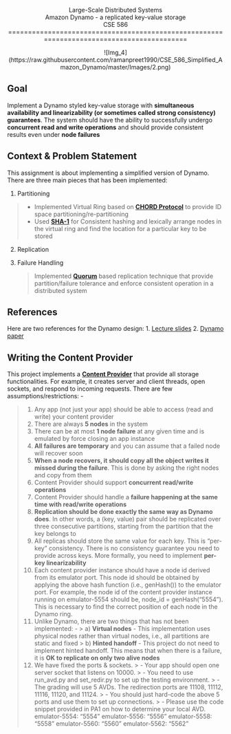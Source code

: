 <p align="center">Large-Scale Distributed Systems</br>Amazon Dynamo - a replicated key-value storage</br>CSE 586
==========================================================================================
<p align="center">![Img_4](https://raw.githubusercontent.com/ramanpreet1990/CSE_586_Simplified_Amazon_Dynamo/master/Images/2.png)

Goal
------
Implement a Dynamo styled key-value storage with **simultaneous availability and linearizability (or sometimes called strong consistency) guarantees**. The system should have the ability to successfully undergo **concurrent read and write operations** and should provide consistent results even under **node failures**

Context & Problem Statement
-------------------------------------------
This assignment is about implementing a simplified version of Dynamo. There are three main pieces that has been implemented:

1. Partitioning 
> - Implemented Virtual Ring based on [**CHORD Protocol**](https://en.wikipedia.org/wiki/Chord_(peer-to-peer)) to provide ID space partitioning/re-partitioning
> - Used [**SHA-1**](https://en.wikipedia.org/wiki/SHA-1) for Consistent hashing and lexically arrange nodes in the virtual ring and find the location for a particular key to be stored

2. Replication
3. Failure Handling

	> Implemented [**Quorum**](https://en.wikipedia.org/wiki/Quorum_(distributed_computing)) based replication technique that provide partition/failure tolerance and enforce consistent operation in a distributed system


References
---------------
Here are two references for the Dynamo design:
	 1. [Lecture slides](http://www.cse.buffalo.edu/~stevko/courses/cse486/spring16/lectures/26-dynamo.pdf)
	 2. [Dynamo paper](http://www.allthingsdistributed.com/files/amazon-dynamo-sosp2007.pdf)


Writing the Content Provider
-----------------------------------------
This project implements a [**Content Provider**](https://developer.android.com/guide/topics/providers/content-providers.html) that provide all storage functionalities. For example, it creates server and client threads, open sockets, and respond to incoming requests. There are few assumptions/restrictions: -
>  1. Any app (not just your app) should be able to access (read and write) your content provider
>  2. There are always **5 nodes** in the system
>  3. There can be at most **1 node failure** at any given time and is emulated by force closing an app instance
>  4.  **All failures are temporary** and you can assume that a failed node will recover soon
>  5.  **When a node recovers, it should copy all the object writes it missed during the failure**. This is done by asking the right nodes and copy from them
>  6. Content Provider should support **concurrent read/write operations**
>  7. Content Provider should handle a **failure happening at the same time with read/write operations**
>  8.  **Replication should be done exactly the same way as Dynamo does**. In other words, a (key, value) pair should be replicated over three consecutive partitions, starting from the partition that the key belongs to
>  9. All replicas should store the same value for each key. This is “per-key” consistency. There is no consistency guarantee you need to provide across keys. More formally, you need to implement **per-key linearizability**
>  10. Each content provider instance should have a node id derived from its emulator port. This node id should be obtained by applying the above hash function (i.e., genHash()) to the emulator port. For example, the node id of the content provider instance running on emulator-5554 should be, node_id = genHash(“5554”). This is necessary to find the correct position of each node in the Dynamo ring.
>  11. Unlike Dynamo, there are two things that has not been implemented: - > a) **Virtual nodes** - This implementation uses physical nodes rather than virtual nodes, i.e., all partitions are static and fixed > b) **Hinted handoff** - This project do not need to implement hinted handoff. This means that when there is a failure, it is **OK to replicate on only two alive nodes**
>  11. We have fixed the ports & sockets.
	> -  Your app should open one server socket that listens on 10000.
	> - You need to use run_avd.py and set_redir.py to set up the testing environment.
	> - The grading will use 5 AVDs. The redirection ports are 11108, 11112, 11116, 11120, and 11124.
	> - You should just hard-code the above 5 ports and use them to set up connections.
	> - Please use the code snippet provided in PA1 on how to determine your local AVD.
	emulator-5554: “5554”
	emulator-5556: “5556”
	emulator-5558: “5558”
	emulator-5560: “5560”
	emulator-5562: “5562”
